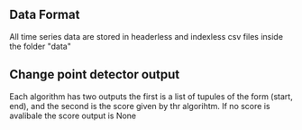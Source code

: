## Data Format
All time series data are stored in headerless and indexless csv files inside the folder "data"


## Change point detector output
Each algorithm has two outputs the first is a list of tupules of the form (start, end), and the second is the score given by thr algorihtm. If no score is avalibale the score output is None